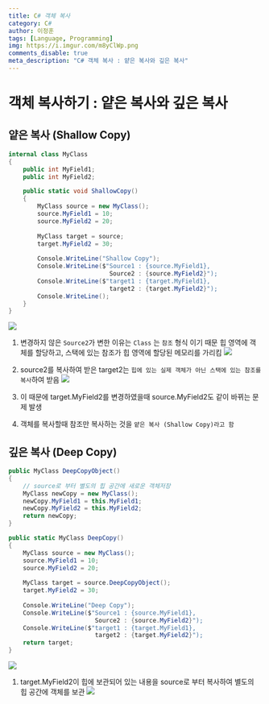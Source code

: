 ```yaml
---
title: C# 객체 복사
category: C#
author: 이정훈
tags: [Language, Programming]
img: https://i.imgur.com/m8yClWp.png
comments_disable: true
meta_description: "C# 객체 복사 : 얕은 복사와 깊은 복사"
---
```

# 객체 복사하기 : 얕은 복사와 깊은 복사
## 얕은 복사 (Shallow Copy)
```csharp
internal class MyClass  
{  
	public int MyField1;  
	public int MyField2;  

	public static void ShallowCopy()  
	{  
		MyClass source = new MyClass();  
		source.MyField1 = 10;  
		source.MyField2 = 20;  
		  
		MyClass target = source;  
		target.MyField2 = 30;  
		  
		Console.WriteLine("Shallow Copy");  
		Console.WriteLine($"Source1 : {source.MyField1}, 
							Source2 : {source.MyField2}");  
		Console.WriteLine($"target1 : {target.MyField1}, 
							target2 : {target.MyField2}");  
		Console.WriteLine();  
	}
}  
```
![](https://i.imgur.com/X64QvCB.jpg)

1. 변경하지 않은 `Source2`가 변한 이유는 `Class` 는 `참조` 형식 이기 때문
	힙 영역에 객체를 할당하고, 스택에 있는 참조가 힙 영역에 할당된 메모리를 가리킴
![](https://i.imgur.com/ZBz6ySs.jpg)

2. source2를 복사하여 받은 target2는 `힙에 있는 실제 객체가 아닌 스택에 있는 참조를 복사`하여 받음
![](https://i.imgur.com/9mVUlcq.jpg)

3. 이 때문에 target.MyField2를 변경하였을때 source.MyField2도 같이 바뀌는 문제 발생
4. 객체를 복사할때 참조만 복사하는 것을 `얕은 복사 (Shallow Copy)라고 함`


## 깊은 복사 (Deep Copy)
```csharp
public MyClass DeepCopyObject()  
{  
	// source로 부터 별도의 힙 공간에 새로운 객체저장
	MyClass newCopy = new MyClass();  
	newCopy.MyField1 = this.MyField1;  
	newCopy.MyField2 = this.MyField2;  
	return newCopy;  
}

public static MyClass DeepCopy()  
{  
	MyClass source = new MyClass();  
	source.MyField1 = 10;  
	source.MyField2 = 20;  
	  
	MyClass target = source.DeepCopyObject();  
	target.MyField2 = 30;  
	  
	Console.WriteLine("Deep Copy");  
	Console.WriteLine($"Source1 : {source.MyField1}, 
						Source2 : {source.MyField2}");  
	Console.WriteLine($"target1 : {target.MyField1}, 
						target2 : {target.MyField2}");  
	return target;  
}
```
![](https://i.imgur.com/G6CJQzH.jpg)

1. target.MyField2이 힙에 보관되어 있는 내용을 source로 부터 복사하여 별도의 힙 공간에 객체를 보관
![](https://i.imgur.com/ShGFoNk.jpg)
